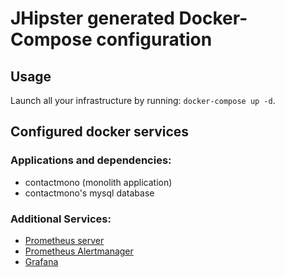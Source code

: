 # JHipster generated Docker-Compose configuration

## Usage

Launch all your infrastructure by running: `docker-compose up -d`.

## Configured docker services

### Applications and dependencies:
- contactmono (monolith application)
- contactmono's mysql database

### Additional Services:

- [Prometheus server](http://localhost:9090)
- [Prometheus Alertmanager](http://localhost:9093)
- [Grafana](http://localhost:3000)
